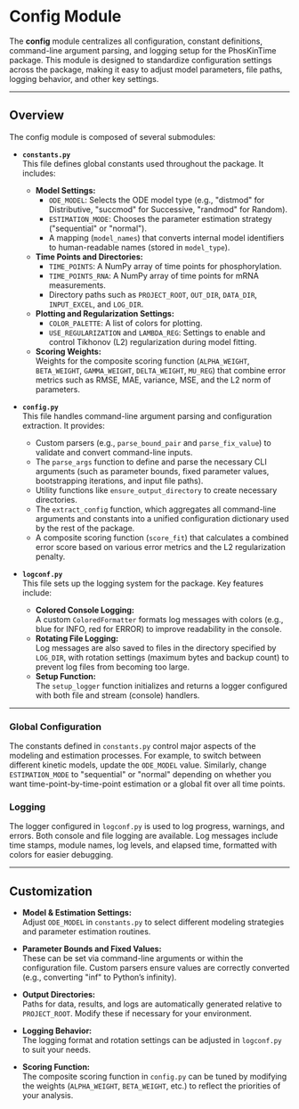 # Config Module

The **config** module centralizes all configuration, constant definitions, command-line argument parsing, and logging setup for the PhosKinTime package. This module is designed to standardize configuration settings across the package, making it easy to adjust model parameters, file paths, logging behavior, and other key settings.

---

## Overview

The config module is composed of several submodules:

- **`constants.py`**  
  This file defines global constants used throughout the package. It includes:
  - **Model Settings:**  
    - `ODE_MODEL`: Selects the ODE model type (e.g., "distmod" for Distributive, "succmod" for Successive, "randmod" for Random).
    - `ESTIMATION_MODE`: Chooses the parameter estimation strategy ("sequential" or "normal").
    - A mapping (`model_names`) that converts internal model identifiers to human-readable names (stored in `model_type`).
  - **Time Points and Directories:**  
    - `TIME_POINTS`: A NumPy array of time points for phosphorylation. 
    - `TIME_POINTS_RNA`: A NumPy array of time points for mRNA measurements.
    - Directory paths such as `PROJECT_ROOT`, `OUT_DIR`, `DATA_DIR`, `INPUT_EXCEL`, and `LOG_DIR`.
  - **Plotting and Regularization Settings:**  
    - `COLOR_PALETTE`: A list of colors for plotting.
    - `USE_REGULARIZATION` and `LAMBDA_REG`: Settings to enable and control Tikhonov (L2) regularization during model fitting.
  - **Scoring Weights:**  
    Weights for the composite scoring function (`ALPHA_WEIGHT`, `BETA_WEIGHT`, `GAMMA_WEIGHT`, `DELTA_WEIGHT`, `MU_REG`) that combine error metrics such as RMSE, MAE, variance, MSE, and the L2 norm of parameters.

- **`config.py`**  
  This file handles command-line argument parsing and configuration extraction. It provides:
  - Custom parsers (e.g., `parse_bound_pair` and `parse_fix_value`) to validate and convert command-line inputs.
  - The `parse_args` function to define and parse the necessary CLI arguments (such as parameter bounds, fixed parameter values, bootstrapping iterations, and input file paths).
  - Utility functions like `ensure_output_directory` to create necessary directories.
  - The `extract_config` function, which aggregates all command-line arguments and constants into a unified configuration dictionary used by the rest of the package.
  - A composite scoring function (`score_fit`) that calculates a combined error score based on various error metrics and the L2 regularization penalty.

- **`logconf.py`**  
  This file sets up the logging system for the package. Key features include:
  - **Colored Console Logging:**  
    A custom `ColoredFormatter` formats log messages with colors (e.g., blue for INFO, red for ERROR) to improve readability in the console.
  - **Rotating File Logging:**  
    Log messages are also saved to files in the directory specified by `LOG_DIR`, with rotation settings (maximum bytes and backup count) to prevent log files from becoming too large.
  - **Setup Function:**  
    The `setup_logger` function initializes and returns a logger configured with both file and stream (console) handlers.

---

### Global Configuration

The constants defined in `constants.py` control major aspects of the modeling and estimation processes. For example, to switch between different kinetic models, update the `ODE_MODEL` value. Similarly, change `ESTIMATION_MODE` to "sequential" or "normal" depending on whether you want time-point-by-time-point estimation or a global fit over all time points.

### Logging

The logger configured in `logconf.py` is used to log progress, warnings, and errors. Both console and file logging are available. Log messages include time stamps, module names, log levels, and elapsed time, formatted with colors for easier debugging.

---

## Customization

- **Model & Estimation Settings:**  
  Adjust `ODE_MODEL` in `constants.py` to select different modeling strategies and parameter estimation routines.

- **Parameter Bounds and Fixed Values:**  
  These can be set via command-line arguments or within the configuration file. Custom parsers ensure values are correctly converted (e.g., converting "inf" to Python’s infinity).

- **Output Directories:**  
  Paths for data, results, and logs are automatically generated relative to `PROJECT_ROOT`. Modify these if necessary for your environment.

- **Logging Behavior:**  
  The logging format and rotation settings can be adjusted in `logconf.py` to suit your needs.

- **Scoring Function:**  
  The composite scoring function in `config.py` can be tuned by modifying the weights (`ALPHA_WEIGHT`, `BETA_WEIGHT`, etc.) to reflect the priorities of your analysis.